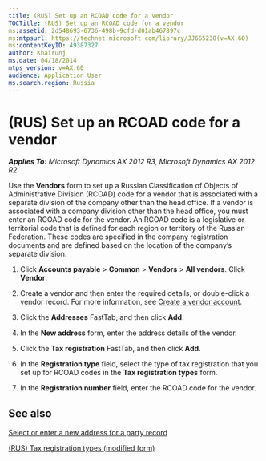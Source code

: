 ```yaml
---
title: (RUS) Set up an RCOAD code for a vendor
TOCTitle: (RUS) Set up an RCOAD code for a vendor
ms:assetid: 2d548693-6736-498b-9cfd-d01ab467897c
ms:mtpsurl: https://technet.microsoft.com/library/JJ665238(v=AX.60)
ms:contentKeyID: 49387327
author: Khairunj
ms.date: 04/18/2014
mtps_version: v=AX.60
audience: Application User
ms.search.region: Russia
---
```


# (RUS) Set up an RCOAD code for a vendor 


_**Applies To:** Microsoft Dynamics AX 2012 R3, Microsoft Dynamics AX 2012 R2_

Use the **Vendors** form to set up a Russian Classification of Objects of Administrative Division (RCOAD) code for a vendor that is associated with a separate division of the company other than the head office. If a vendor is associated with a company division other than the head office, you must enter an RCOAD code for the vendor. An RCOAD code is a legislative or territorial code that is defined for each region or territory of the Russian Federation. These codes are specified in the company registration documents and are defined based on the location of the company’s separate division.

1.  Click **Accounts payable** \> **Common** \> **Vendors** \> **All vendors**. Click **Vendor**.

2.  Create a vendor and then enter the required details, or double-click a vendor record. For more information, see [Create a vendor account](create-a-vendor-account.md).

3.  Click the **Addresses** FastTab, and then click **Add**.

4.  In the **New address** form, enter the address details of the vendor.

5.  Click the **Tax registration** FastTab, and then click **Add**.

6.  In the **Registration type** field, select the type of tax registration that you set up for RCOAD codes in the **Tax registration types** form.

7.  In the **Registration number** field, enter the RCOAD code for the vendor.

## See also

[Select or enter a new address for a party record](select-or-enter-a-new-address-for-a-party-record.md)

[(RUS) Tax registration types (modified form)](https://technet.microsoft.com/library/jj678400\(v=ax.60\))

  



